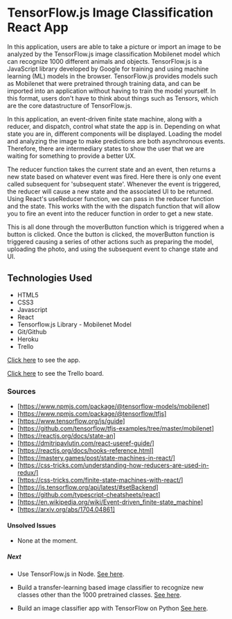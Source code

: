 # TensorFlow.js Image Classification React App

In this application, users are able to take a picture or import an image to be analyzed by the TensorFlow.js image classification Mobilenet model which can recognize 1000 different animals and objects. TensorFlow.js is a JavaScript library developed by Google for training and using machine learning (ML) models in the browser. TensorFlow.js provides models such as Mobilenet that were pretrained through training data, and can be imported into an application without having to train the model yourself. In this format, users don't have to think about things such as Tensors, which are the core datastructure of TensorFlow.js.

In this application, an event-driven finite state machine, along with a reducer, and dispatch, control what state the app is in. Depending on what state you are in, different components will be displayed. Loading the model and analyzing the image to make predictions are both asynchronous events. Therefore, there are intermediary states to show the user that we are waiting for something to provide a better UX.

The reducer function takes the current state and an event, then returns a new state based on whatever event was fired. Here there is only one event called subsequent for 'subsequent state'. Whenever the event is triggered, the reducer will cause a new state and the associated UI to be returned. Using React's useReducer function, we can pass in the reducer function and the state. This works with the with the dispatch function that will allow you to fire an event into the reducer function in order to get a new state.

This is all done through the moverButton function which is triggered when a button is clicked. Once the button is clicked, the moverButton function is triggered causing a series of other actions such as preparing the model, uploading the photo, and using the subsequent event to change state and UI.  

## Technologies Used

* HTML5
* CSS3
* Javascript
* React
* Tensorflow.js Library - Mobilenet Model
* Git/Github
* Heroku
* Trello

[Click here](https://tensorflow-react-app.herokuapp.com/) to see the app.

[Click here](https://trello.com/b/sGXQ43xi/capstone-project) to see the Trello board.

### Sources

* [https://www.npmjs.com/package/@tensorflow-models/mobilenet]
* [https://www.npmjs.com/package/@tensorflow/tfjs]
* [https://www.tensorflow.org/js/guide]
* [https://github.com/tensorflow/tfjs-examples/tree/master/mobilenet]
* [https://reactjs.org/docs/state-an]
* [https://dmitripavlutin.com/react-useref-guide/]
* [https://reactjs.org/docs/hooks-reference.html]
* [https://mastery.games/post/state-machines-in-react/]
* [https://css-tricks.com/understanding-how-reducers-are-used-in-redux/]
* [https://css-tricks.com/finite-state-machines-with-react/]
* [https://js.tensorflow.org/api/latest/#setBackend]
* [https://github.com/typescript-cheatsheets/react]
* [https://en.wikipedia.org/wiki/Event-driven_finite-state_machine]
* [https://arxiv.org/abs/1704.04861]

#### Unsolved Issues

* None at the moment.

##### Next

* Use TensorFlow.js in Node. [See here](https://www.tensorflow.org/js/guide/nodejs).

* Build a transfer-learning based image classifier to recognize new classes other than the 1000 pretrained classes. [See here](https://www.tensorflow.org/js/tutorials/transfer/what_is_transfer_learning).

* Build an image classifier app with TensorFlow on Python [See here](https://www.tensorflow.org/tutorials/images/classification).
